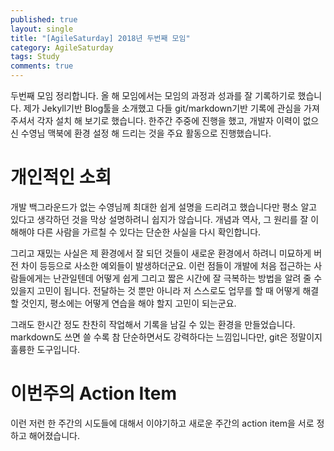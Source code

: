 ```yaml
---
published: true
layout: single
title: "[AgileSaturday] 2018년 두번째 모임"
category: AgileSaturday
tags: Study
comments: true
---
```

두번째 모임 정리합니다.
올 해 모임에서는 모임의 과정과 성과를 잘 기록하기로 했습니다. 제가 Jekyll기반 Blog툴을 소개했고 다들 git/markdown기반 기록에 관심을 가져주셔서 각자 설치 해 보기로 했습니다. 한주간 주중에 진행을 했고, 개발자 이력이 없으신 수영님 맥북에 환경 설정 해 드리는 것을 주요 활동으로 진행했습니다.

# 개인적인 소회

개발 백그라운드가 없는 수영님께 최대한 쉽게 설명을 드리려고 했습니다만 평소 알고 있다고 생각하던 것을 막상 설명하려니 쉽지가 않습니다. 개념과 역사, 그 원리를 잘 이해해야 다른 사람을 가르칠 수 있다는 단순한 사실을 다시 확인합니다.

그리고 재밌는 사실은 제 환경에서 잘 되던 것들이 새로운 환경에서 하려니 미묘하게 버전 차이 등등으로 사소한 예외들이 발생하더군요. 이런 점들이 개발에 처음 접근하는 사람들에게는 난관일텐데 어떻게 쉽게 그리고 짧은 시간에 잘 극복하는 방법을 알려 줄 수 있을지 고민이 됩니다. 전달하는 것 뿐만 아니라 저 스스로도 업무를 할 때 어떻게 해결할 것인지, 평소에는 어떻게 연습을 해야 할지 고민이 되는군요.

그래도 한시간 정도 찬찬히 작업해서 기록을 남길 수 있는 환경을 만들었습니다.
markdown도 쓰면 쓸 수록 참 단순하면서도 강력하다는 느낌입니다만, git은 정말이지 훌륭한 도구입니다.

# 이번주의 Action Item

이런 저런 한 주간의 시도들에 대해서 이야기하고 새로운 주간의 action item을 서로 정하고 해어졌습니다.

